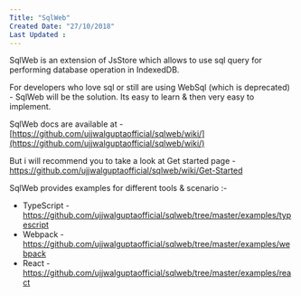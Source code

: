 ```yaml
---
Title: "SqlWeb"
Created Date: "27/10/2018"
Last Updated : 
---
```


SqlWeb is an extension of JsStore which allows to use sql query for performing database operation in IndexedDB.

For developers who love sql or still are using WebSql (which is deprecated) - SqlWeb will be the solution. Its easy to learn & then very easy to implement. 

SqlWeb docs are available at - [https://github.com/ujjwalguptaofficial/sqlweb/wiki/](https://github.com/ujjwalguptaofficial/sqlweb/wiki/)

But i will recommend you to take a look at Get started page - https://github.com/ujjwalguptaofficial/sqlweb/wiki/Get-Started

SqlWeb provides examples for different tools & scenario :-

* TypeScript - https://github.com/ujjwalguptaofficial/sqlweb/tree/master/examples/typescript
* Webpack - https://github.com/ujjwalguptaofficial/sqlweb/tree/master/examples/webpack
* React - https://github.com/ujjwalguptaofficial/sqlweb/tree/master/examples/react


